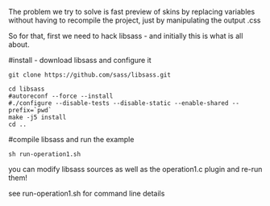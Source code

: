 The problem we try to solve is fast preview of skins by replacing variables without having to recompile the project, just by manipulating the output .css

So for that, first we need to hack libsass - and initially this is what is all about.

#install - download libsass and configure it

    git clone https://github.com/sass/libsass.git

    cd libsass
    #autoreconf --force --install
    #./configure --disable-tests --disable-static --enable-shared --prefix=`pwd`
    make -j5 install
    cd ..

#compile libsass and run the example

    sh run-operation1.sh

you can modify libsass sources as well as the operation1.c plugin and re-run them!

see run-operation1.sh for command line details
